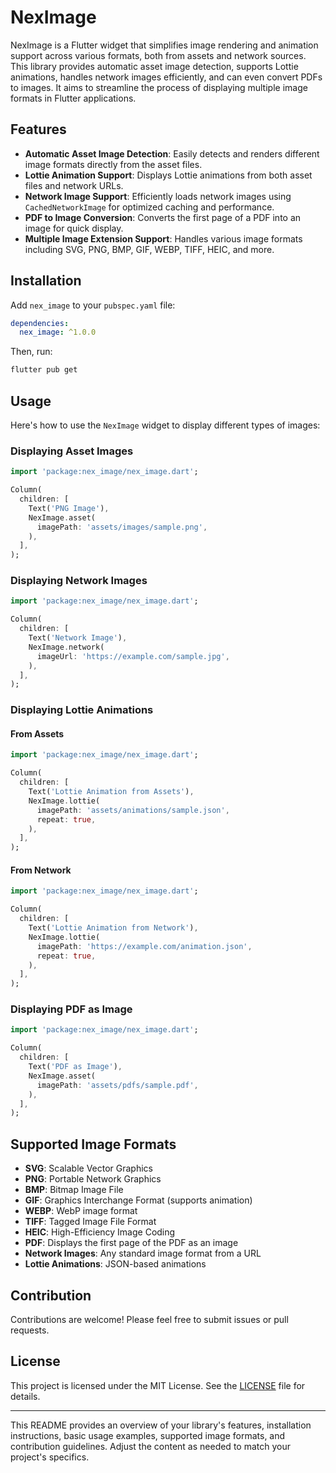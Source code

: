 # NexImage

NexImage is a Flutter widget that simplifies image rendering and animation support across various formats, both from assets and network sources. This library provides automatic asset image detection, supports Lottie animations, handles network images efficiently, and can even convert PDFs to images. It aims to streamline the process of displaying multiple image formats in Flutter applications.

## Features

- **Automatic Asset Image Detection**: Easily detects and renders different image formats directly from the asset files.
- **Lottie Animation Support**: Displays Lottie animations from both asset files and network URLs.
- **Network Image Support**: Efficiently loads network images using `CachedNetworkImage` for optimized caching and performance.
- **PDF to Image Conversion**: Converts the first page of a PDF into an image for quick display.
- **Multiple Image Extension Support**: Handles various image formats including SVG, PNG, BMP, GIF, WEBP, TIFF, HEIC, and more.

## Installation

Add `nex_image` to your `pubspec.yaml` file:

```yaml
dependencies:
  nex_image: ^1.0.0
```

Then, run:

```bash
flutter pub get
```

## Usage

Here's how to use the `NexImage` widget to display different types of images:

### Displaying Asset Images

```dart
import 'package:nex_image/nex_image.dart';

Column(
  children: [
    Text('PNG Image'),
    NexImage.asset(
      imagePath: 'assets/images/sample.png',
    ),
  ],
);
```

### Displaying Network Images

```dart
import 'package:nex_image/nex_image.dart';

Column(
  children: [
    Text('Network Image'),
    NexImage.network(
      imageUrl: 'https://example.com/sample.jpg',
    ),
  ],
);
```

### Displaying Lottie Animations

#### From Assets

```dart
import 'package:nex_image/nex_image.dart';

Column(
  children: [
    Text('Lottie Animation from Assets'),
    NexImage.lottie(
      imagePath: 'assets/animations/sample.json',
      repeat: true,
    ),
  ],
);
```

#### From Network

```dart
import 'package:nex_image/nex_image.dart';

Column(
  children: [
    Text('Lottie Animation from Network'),
    NexImage.lottie(
      imagePath: 'https://example.com/animation.json',
      repeat: true,
    ),
  ],
);
```

### Displaying PDF as Image

```dart
import 'package:nex_image/nex_image.dart';

Column(
  children: [
    Text('PDF as Image'),
    NexImage.asset(
      imagePath: 'assets/pdfs/sample.pdf',
    ),
  ],
);
```

## Supported Image Formats

- **SVG**: Scalable Vector Graphics
- **PNG**: Portable Network Graphics
- **BMP**: Bitmap Image File
- **GIF**: Graphics Interchange Format (supports animation)
- **WEBP**: WebP image format
- **TIFF**: Tagged Image File Format
- **HEIC**: High-Efficiency Image Coding
- **PDF**: Displays the first page of the PDF as an image
- **Network Images**: Any standard image format from a URL
- **Lottie Animations**: JSON-based animations

## Contribution

Contributions are welcome! Please feel free to submit issues or pull requests.

## License

This project is licensed under the MIT License. See the [LICENSE](LICENSE) file for details.

---

This README provides an overview of your library's features, installation instructions, basic usage examples, supported image formats, and contribution guidelines. Adjust the content as needed to match your project's specifics.